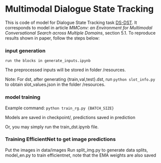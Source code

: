 # Multimodal Dialogue State Tracking
This is code of model for Dialogue State Tracking task  [DS-DST](https://arxiv.org/abs/1910.03544).
It corresponds to model in article *MMConv: an Environment for Multimodal Conversational Search across Multiple Domains*, section 5.1. To reproduce results shown in paper, follow the steps below:

### input generation
```run the blocks in generate_inputs.ipynb```

The preprocessed inputs will be stored in folder /resources.

Note: For dst, after generating {train,val,test}.dst, run
```python slot_info.py```
to obtain slot_values.json in the folder /resources.

### model training
Example command: 
```python train_rg.py {BATCH_SIZE}```

Models are saved in checkpoint/, predictions saved in prediction

Or, you may simply run the train_dst.ipynb file.

### Training EfficientNet to get image predictions
Put the images in data/images
Run split_img.py to generate data splits, model_en.py to train efficientnet, note that the EMA weights are also saved

